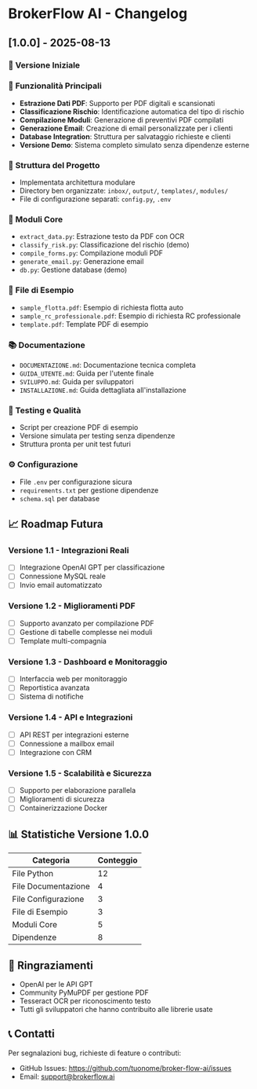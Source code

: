 # BrokerFlow AI - Changelog

## [1.0.0] - 2025-08-13
### 🚀 Versione Iniziale

### 🎯 Funzionalità Principali
- **Estrazione Dati PDF**: Supporto per PDF digitali e scansionati
- **Classificazione Rischio**: Identificazione automatica del tipo di rischio
- **Compilazione Moduli**: Generazione di preventivi PDF compilati
- **Generazione Email**: Creazione di email personalizzate per i clienti
- **Database Integration**: Struttura per salvataggio richieste e clienti
- **Versione Demo**: Sistema completo simulato senza dipendenze esterne

### 📁 Struttura del Progetto
- Implementata architettura modulare
- Directory ben organizzate: `inbox/`, `output/`, `templates/`, `modules/`
- File di configurazione separati: `config.py`, `.env`

### 🧠 Moduli Core
- `extract_data.py`: Estrazione testo da PDF con OCR
- `classify_risk.py`: Classificazione del rischio (demo)
- `compile_forms.py`: Compilazione moduli PDF
- `generate_email.py`: Generazione email
- `db.py`: Gestione database (demo)

### 📄 File di Esempio
- `sample_flotta.pdf`: Esempio di richiesta flotta auto
- `sample_rc_professionale.pdf`: Esempio di richiesta RC professionale
- `template.pdf`: Template PDF di esempio

### 📚 Documentazione
- `DOCUMENTAZIONE.md`: Documentazione tecnica completa
- `GUIDA_UTENTE.md`: Guida per l'utente finale
- `SVILUPPO.md`: Guida per sviluppatori
- `INSTALLAZIONE.md`: Guida dettagliata all'installazione

### 🧪 Testing e Qualità
- Script per creazione PDF di esempio
- Versione simulata per testing senza dipendenze
- Struttura pronta per unit test futuri

### ⚙️ Configurazione
- File `.env` per configurazione sicura
- `requirements.txt` per gestione dipendenze
- `schema.sql` per database

## 📈 Roadmap Futura

### Versione 1.1 - Integrazioni Reali
- [ ] Integrazione OpenAI GPT per classificazione
- [ ] Connessione MySQL reale
- [ ] Invio email automatizzato

### Versione 1.2 - Miglioramenti PDF
- [ ] Supporto avanzato per compilazione PDF
- [ ] Gestione di tabelle complesse nei moduli
- [ ] Template multi-compagnia

### Versione 1.3 - Dashboard e Monitoraggio
- [ ] Interfaccia web per monitoraggio
- [ ] Reportistica avanzata
- [ ] Sistema di notifiche

### Versione 1.4 - API e Integrazioni
- [ ] API REST per integrazioni esterne
- [ ] Connessione a mailbox email
- [ ] Integrazione con CRM

### Versione 1.5 - Scalabilità e Sicurezza
- [ ] Supporto per elaborazione parallela
- [ ] Miglioramenti di sicurezza
- [ ] Containerizzazione Docker

## 📊 Statistiche Versione 1.0.0

| Categoria | Conteggio |
|----------|----------|
| File Python | 12 |
| File Documentazione | 4 |
| File Configurazione | 3 |
| File di Esempio | 3 |
| Moduli Core | 5 |
| Dipendenze | 8 |

## 🎉 Ringraziamenti

- OpenAI per le API GPT
- Community PyMuPDF per gestione PDF
- Tesseract OCR per riconoscimento testo
- Tutti gli sviluppatori che hanno contribuito alle librerie usate

## 📞 Contatti

Per segnalazioni bug, richieste di feature o contributi:
- GitHub Issues: https://github.com/tuonome/broker-flow-ai/issues
- Email: support@brokerflow.ai